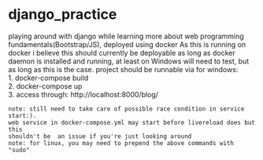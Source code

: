 # django_practice
playing around with django while learning more about web programming fundamentals(Bootstrap/JS), deployed using docker
  As this is running on docker i believe this should currently be deployable as long as docker daemon is installed and running, at least on Windows
  will need to test, but as long as this is the case. project should be runnable via 
  for windows:  
    1. docker-compose build   
    2. docker-compose up  
    3. access through: http://localhost:8000/blog/
   
  
    note: still need to take care of possible race condition in service start:).
    web service in docker-compose.yml may start before livereload does but this 
    shouldn't be  an issue if you're just looking around 
    note: for linux, you may need to prepend the above commands with "sudo" 
    

